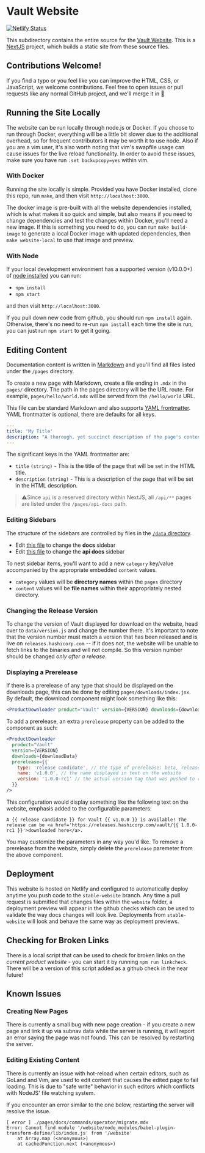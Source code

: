# Vault Website

[![Netlify Status](https://img.shields.io/netlify/d72a27d2-aba4-46fd-bf70-d7da0b19b578?style=flat-square)](https://app.netlify.com/sites/vault-www/deploys)

This subdirectory contains the entire source for the [Vault
Website](https://vaultproject.io/). This is a [NextJS](https://nextjs.org/)
project, which builds a static site from these source files.

## Contributions Welcome!

If you find a typo or you feel like you can improve the HTML, CSS, or
JavaScript, we welcome contributions. Feel free to open issues or pull requests
like any normal GitHub project, and we'll merge it in 🚀

## Running the Site Locally

The website can be run locally through node.js or Docker. If you choose to run
through Docker, everything will be a little bit slower due to the additional
overhead, so for frequent contributors it may be worth it to use node. Also if
you are a vim user, it's also worth noting that vim's swapfile usage can cause
issues for the live reload functionality. In order to avoid these issues, make
sure you have run `:set backupcopy=yes` within vim.

### With Docker

Running the site locally is simple. Provided you have Docker installed, clone
this repo, run `make`, and then visit `http://localhost:3000`.

The docker image is pre-built with all the website dependencies installed, which
is what makes it so quick and simple, but also means if you need to change
dependencies and test the changes within Docker, you'll need a new image. If
this is something you need to do, you can run `make build-image` to generate a
local Docker image with updated dependencies, then `make website-local` to use
that image and preview.

### With Node

If your local development environment has a supported version (v10.0.0+) of
[node installed](https://nodejs.org/en/) you can run:

- `npm install`
- `npm start`

and then visit `http://localhost:3000`.

If you pull down new code from github, you should run `npm install` again.
Otherwise, there's no need to re-run `npm install` each time the site is run,
you can just run `npm start` to get it going.

## Editing Content

Documentation content is written in
[Markdown](https://www.markdownguide.org/cheat-sheet/) and you'll find all files
listed under the `/pages` directory.

To create a new page with Markdown, create a file ending in `.mdx` in the
`pages/` directory. The path in the pages directory will be the URL route. For
example, `pages/hello/world.mdx` will be served from the `/hello/world` URL.

This file can be standard Markdown and also supports [YAML
frontmatter](https://middlemanapp.com/basics/frontmatter/). YAML frontmatter is
optional, there are defaults for all keys.

```yaml
---
title: 'My Title'
description: "A thorough, yet succinct description of the page's contents"
---

```

The significant keys in the YAML frontmatter are:

- `title` `(string)` - This is the title of the page that will be set in the
  HTML title.
- `description` `(string)` - This is a description of the page that will be set
  in the HTML description.

> ⚠️Since `api` is a reserved directory within NextJS, all `/api/**` pages are
> listed under the `/pages/api-docs` path.

### Editing Sidebars

The structure of the sidebars are controlled by files in the [`/data`
directory](data).

- Edit [this file](data/docs-navigation.js) to change the **docs** sidebar
- Edit [this file](data/api-navigation.js) to change the **api docs** sidebar

To nest sidebar items, you'll want to add a new `category` key/value accompanied
by the appropriate embedded `content` values.

- `category` values will be **directory names** within the `pages` directory
- `content` values will be **file names** within their appropriately nested
  directory.

### Changing the Release Version

To change the version of Vault displayed for download on the website, head over to `data/version.js` and change the number there. It's important to note that the version number must match a version that has been released and is live on `releases.hashicorp.com` -- if it does not, the website will be unable to fetch links to the binaries and will not compile. So this version number should be changed _only after a release_.

### Displaying a Prerelease

If there is a prerelease of any type that should be displayed on the downloads page, this can be done by editing `pages/downloads/index.jsx`. By default, the download component might look something like this:

```jsx
<ProductDownloader product="Vault" version={VERSION} downloads={downloadData} />
```

To add a prerelease, an extra `prerelease` property can be added to the component as such:

```jsx
<ProductDownloader
  product="Vault"
  version={VERSION}
  downloads={downloadData}
  prerelease={{
    type: 'release candidate', // the type of prerelease: beta, release candidate, etc.
    name: 'v1.0.0', // the name displayed in text on the website
    version: '1.0.0-rc1' // the actual version tag that was pushed to releases.hashicorp.com
  }}
/>
```

This configuration would display something like the following text on the website, emphasis added to the configurable parameters:

```
A {{ release candidate }} for Vault {{ v1.0.0 }} is available! The release can be <a href='https://releases.hashicorp.com/vault/{{ 1.0.0-rc1 }}'>downloaded here</a>.
```

You may customize the parameters in any way you'd like. To remove a prerelease from the website, simply delete the `prerelease` paremeter from the above component.

## Deployment

This website is hosted on Netlify and configured to automatically deploy anytime
you push code to the `stable-website` branch. Any time a pull request is
submitted that changes files within the `website` folder, a deployment preview
will appear in the github checks which can be used to validate the way docs
changes will look live. Deployments from `stable-website` will look and behave
the same way as deployment previews.

## Checking for Broken Links

There is a local script that can be used to check for broken links on the _current product website_ - you can start it by running `npm run linkcheck`. There will be a version of this script added as a github check in the near future!

## Known Issues

### Creating New Pages

There is currently a small bug with new page creation - if you create a new page
and link it up via subnav data while the server is running, it will report an
error saying the page was not found. This can be resolved by restarting the
server.

### Editing Existing Content

There is currently an issue with hot-reload when certain editors, such as GoLand
and Vim, are used to edit content that causes the edited page to fail loading.
This is due to "safe write" behavior in such editors which conflicts with
NodeJS' file watching system.

If you encounter an error similar to the one below, restarting the server will
resolve the issue.

```text
[ error ] ./pages/docs/commands/operator/migrate.mdx
Error: Cannot find module '/website/node_modules/babel-plugin-transform-define/lib/index.js' from '/website'
    at Array.map (<anonymous>)
    at cachedFunction.next (<anonymous>)
```
